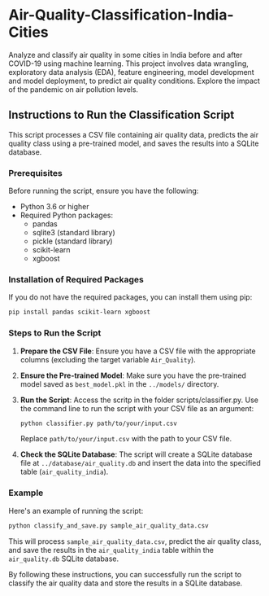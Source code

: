 # Air-Quality-Classification-India-Cities

Analyze and classify air quality in some cities in India before and after COVID-19 using machine learning. This project involves data wrangling, exploratory data analysis (EDA), feature engineering, model development and model deployment, to predict air quality conditions. Explore the impact of the pandemic on air pollution levels.


## Instructions to Run the Classification Script

This script processes a CSV file containing air quality data, predicts the air quality class using a pre-trained model, and saves the results into a SQLite database.

### Prerequisites

Before running the script, ensure you have the following:

- Python 3.6 or higher
- Required Python packages:
  - pandas
  - sqlite3 (standard library)
  - pickle (standard library)
  - scikit-learn
  - xgboost

### Installation of Required Packages

If you do not have the required packages, you can install them using pip:

```bash
pip install pandas scikit-learn xgboost
```

### Steps to Run the Script

1. **Prepare the CSV File**:
   Ensure you have a CSV file with the appropriate columns (excluding the target variable `Air_Quality`).

2. **Ensure the Pre-trained Model**:
   Make sure you have the pre-trained model saved as `best_model.pkl` in the `../models/` directory.

3. **Run the Script**:
   Access the scritp in the folder scripts/classifier.py. Use the command line to run the script with your CSV file as an argument:

    ```bash
    python classifier.py path/to/your/input.csv
    ```

   Replace `path/to/your/input.csv` with the path to your CSV file.

5. **Check the SQLite Database**:
   The script will create a SQLite database file at `../database/air_quality.db` and insert the data into the specified table (`air_quality_india`).

### Example

Here's an example of running the script:

```bash
python classify_and_save.py sample_air_quality_data.csv
```

This will process `sample_air_quality_data.csv`, predict the air quality class, and save the results in the `air_quality_india` table within the `air_quality.db` SQLite database.

By following these instructions, you can successfully run the script to classify the air quality data and store the results in a SQLite database.
